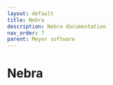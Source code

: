 ```yaml
---
layout: default
title: Nebra
description: Nebra documentation
nav_order: 7
parent: Meyer software
---
```


# Nebra